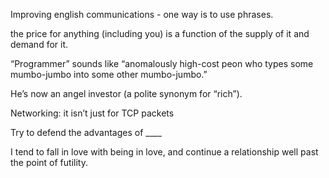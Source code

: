 Improving english communications - one way is to use phrases.

the price for anything (including you) is a function of the supply of it and demand for it.

“Programmer” sounds like “anomalously high-cost peon who types some mumbo-jumbo into some other mumbo-jumbo.” 

He’s now an angel investor (a polite synonym for “rich”).

Networking: it isn’t just for TCP packets

Try to defend the advantages of ____

I tend to fall in love with being in love, and continue a relationship well past the point of futility.
